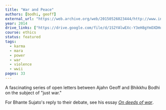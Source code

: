 ```yaml
---
title: "War and Peace"
authors: [bodhi, geoff]
external_url: "https://web.archive.org/web/20150526023444/http://www.inquiringmind.com/Articles/BhikkhuLetters.html"
year: 2014
drive_links: ["https://drive.google.com/file/d/1S2YAlwEXc-Y3eH8gYmOXDHqmy9-HiT7x/view?usp=drivesdk"]
course: ethics
status: featured
tags:
  - karma
  - mara
  - power
  - war
  - violence
  - wwii
pages: 33
---
```


A fascinating series of open letters between Ajahn Geoff and Bhikkhu Bodhi on the subject of "just war."

For Bhante Sujato's reply to their debate, see his essay [*On deeds of war*](/content/essays/war-bright-and-dark_sujato).
